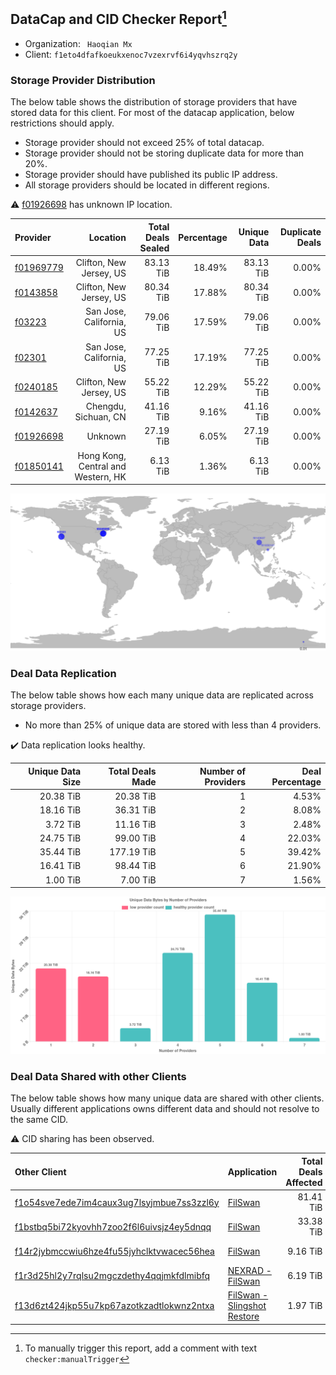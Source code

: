 ## DataCap and CID Checker Report[^1]
 - Organization: ` Haoqian Mx`
 - Client: `f1eto4dfafkoeukxenoc7vzexrvf6i4yqvhszrq2y`
### Storage Provider Distribution
The below table shows the distribution of storage providers that have stored data for this client.
For most of the datacap application, below restrictions should apply.
 - Storage provider should not exceed 25% of total datacap.
 - Storage provider should not be storing duplicate data for more than 20%.
 - Storage provider should have published its public IP address.
 - All storage providers should be located in different regions.

⚠️ [f01926698](https://filfox.info/en/address/f01926698) has unknown IP location.

| Provider                                              |                           Location | Total Deals Sealed | Percentage | Unique Data | Duplicate Deals |
| :---------------------------------------------------- | ---------------------------------: | -----------------: | ---------: | ----------: | --------------: |
| [f01969779](https://filfox.info/en/address/f01969779) |            Clifton, New Jersey, US |          83.13 TiB |     18.49% |   83.13 TiB |           0.00% |
| [f0143858](https://filfox.info/en/address/f0143858)   |            Clifton, New Jersey, US |          80.34 TiB |     17.88% |   80.34 TiB |           0.00% |
| [f03223](https://filfox.info/en/address/f03223)       |           San Jose, California, US |          79.06 TiB |     17.59% |   79.06 TiB |           0.00% |
| [f02301](https://filfox.info/en/address/f02301)       |           San Jose, California, US |          77.25 TiB |     17.19% |   77.25 TiB |           0.00% |
| [f0240185](https://filfox.info/en/address/f0240185)   |            Clifton, New Jersey, US |          55.22 TiB |     12.29% |   55.22 TiB |           0.00% |
| [f0142637](https://filfox.info/en/address/f0142637)   |               Chengdu, Sichuan, CN |          41.16 TiB |      9.16% |   41.16 TiB |           0.00% |
| [f01926698](https://filfox.info/en/address/f01926698) |                            Unknown |          27.19 TiB |      6.05% |   27.19 TiB |           0.00% |
| [f01850141](https://filfox.info/en/address/f01850141) | Hong Kong, Central and Western, HK |           6.13 TiB |      1.36% |    6.13 TiB |           0.00% |

![Provider Distribution](https://raw.githubusercontent.com/data-preservation-programs/filplus-checker-assets/main/filecoin-project/filecoin-plus-large-datasets/issues/308/1671009469551.png)
### Deal Data Replication
The below table shows how each many unique data are replicated across storage providers.
- No more than 25% of unique data are stored with less than 4 providers.

✔️ Data replication looks healthy.

| Unique Data Size | Total Deals Made | Number of Providers | Deal Percentage |
| ---------------: | ---------------: | ------------------: | --------------: |
|        20.38 TiB |        20.38 TiB |                   1 |           4.53% |
|        18.16 TiB |        36.31 TiB |                   2 |           8.08% |
|         3.72 TiB |        11.16 TiB |                   3 |           2.48% |
|        24.75 TiB |        99.00 TiB |                   4 |          22.03% |
|        35.44 TiB |       177.19 TiB |                   5 |          39.42% |
|        16.41 TiB |        98.44 TiB |                   6 |          21.90% |
|         1.00 TiB |         7.00 TiB |                   7 |           1.56% |

![Replication Distribution](https://raw.githubusercontent.com/data-preservation-programs/filplus-checker-assets/main/filecoin-project/filecoin-plus-large-datasets/issues/308/1671009470181.png)
### Deal Data Shared with other Clients
The below table shows how many unique data are shared with other clients.
Usually different applications owns different data and should not resolve to the same CID.

⚠️ CID sharing has been observed.

| Other Client                                                                                                          | Application                                                                                                  | Total Deals Affected | Unique CIDs |        Verifier |
| :-------------------------------------------------------------------------------------------------------------------- | :----------------------------------------------------------------------------------------------------------- | -------------------: | ----------: | --------------: |
| [f1o54sve7ede7im4caux3ug7lsyjmbue7ss3zzl6y](https://filfox.info/en/address/f1o54sve7ede7im4caux3ug7lsyjmbue7ss3zzl6y) | [FilSwan](https://github.com/filecoin-project/filecoin-plus-large-datasets/issues/278)                       |            81.41 TiB |         384 | LDN v3 multisig |
| [f1bstbq5bi72kyovhh7zoo2f6l6uivsjz4ey5dnqq](https://filfox.info/en/address/f1bstbq5bi72kyovhh7zoo2f6l6uivsjz4ey5dnqq) | [FilSwan](https://github.com/filecoin-project/filecoin-plus-large-datasets/issues/917)                       |            33.38 TiB |         258 | LDN v3 multisig |
| [f14r2jybmccwiu6hze4fu55jyhclktvwacec56hea](https://filfox.info/en/address/f14r2jybmccwiu6hze4fu55jyhclktvwacec56hea) | [ FilSwan](https://github.com/filecoin-project/filecoin-plus-large-datasets/issues/15)                       |             9.16 TiB |         126 | LDN v3 multisig |
| [f1r3d25hl2y7rqlsu2mgczdethy4qqjmkfdlmibfq](https://filfox.info/en/address/f1r3d25hl2y7rqlsu2mgczdethy4qqjmkfdlmibfq) | [ NEXRAD \- FilSwan](https://github.com/filecoin-project/filecoin-plus-large-datasets/issues/80)             |             6.19 TiB |         198 | LDN v3 multisig |
| [f13d6zt424jkp55u7kp67azotkzadtlokwnz2ntxa](https://filfox.info/en/address/f13d6zt424jkp55u7kp67azotkzadtlokwnz2ntxa) | [ FilSwan \- Slingshot Restore](https://github.com/filecoin-project/filecoin-plus-large-datasets/issues/157) |             1.97 TiB |          63 | LDN v3 multisig |

[^1]: To manually trigger this report, add a comment with text `checker:manualTrigger`
